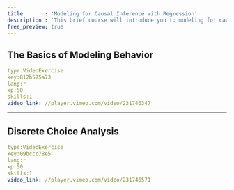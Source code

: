 ```yaml
--- 
title       : 'Modeling for Causal Inference with Regression'
description : 'This brief course will introduce you to modeling for causal inference, with practice using different kinds of regression models'
free_preview: true
---
```



## The Basics of Modeling Behavior
```yaml
type:VideoExercise 
key:812b575a73
lang:r
xp:50 
skills:1 
video_link: //player.vimeo.com/video/231746347
```
  
---
## Discrete Choice Analysis
```yaml
type:VideoExercise 
key:09bccc78e5
lang:r
xp:50 
skills:1 
video_link: //player.vimeo.com/video/231746571
```
  
